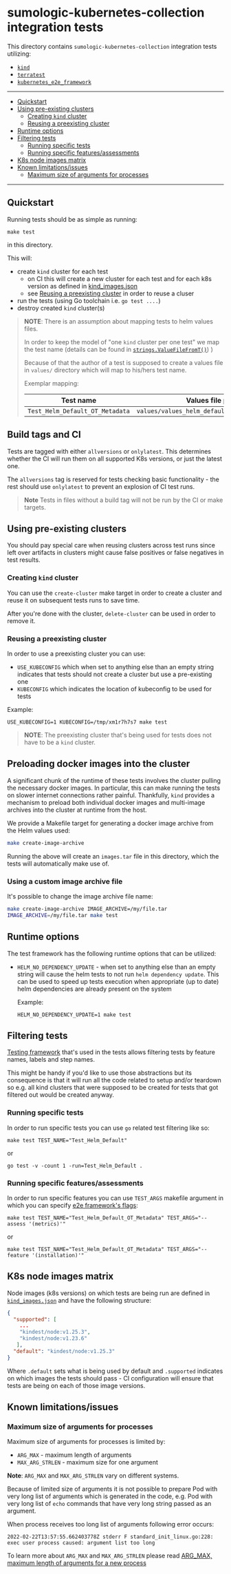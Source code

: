 # sumologic-kubernetes-collection integration tests

This directory contains `sumologic-kubernetes-collection` integration tests utilizing:

- [`kind`][kind]
- [`terratest`][terratest]
- [`kubernetes_e2e_framework`][kubernetes_e2e_framework]

[terratest]: https://github.com/gruntwork-io/terratest
[kubernetes_e2e_framework]: https://github.com/kubernetes-sigs/e2e-framework
[kind]: https://kind.sigs.k8s.io/

---

- [Quickstart](#quickstart)
- [Using pre-existing clusters](#using-pre-existing-clusters)
  - [Creating `kind` cluster](#creating-kind-cluster)
  - [Reusing a preexisting cluster](#reusing-a-preexisting-cluster)
- [Runtime options](#runtime-options)
- [Filtering tests](#filtering-tests)
  - [Running specific tests](#running-specific-tests)
  - [Running specific features/assessments](#running-specific-featuresassessments)
- [K8s node images matrix](#k8s-node-images-matrix)
- [Known limitations/issues](#known-limitationsissues)
  - [Maximum size of arguments for processes](#maximum-size-of-arguments-for-processes)

---

## Quickstart

Running tests should be as simple as running:

```shell
make test
```

in this directory.

This will:

- create `kind` cluster for each test
  - on CI this will create a new cluster for each test and for each k8s version as defined in [kind_images.json](./kind_images.json)
  - see [Reusing a preexisting cluster](#reusing-a-preexisting-cluster) in order to reuse a cluser
- run the tests (using Go toolchain i.e. `go test ....`)
- destroy created `kind` cluster(s)

> **NOTE**: There is an assumption about mapping tests to helm values files.
>
> In order to keep the model of "one `kind` cluster per one test" we map the test name (details can be found in
> [`strings.ValueFileFromT()`](./internal/strings/strings.go)) )
>
> Because of that the author of a test is supposed to create a values file in `values/` directory which will map to his/hers test name.
>
> Exemplar mapping:
>
> | Test name                       | Values file path                              |
> | ------------------------------- | --------------------------------------------- |
> | `Test_Helm_Default_OT_Metadata` | `values/values_helm_default_ot_metadata.yaml` |

## Build tags and CI

Tests are tagged with either `allversions` or `onlylatest`. This determines whether the CI will run them on all supported K8s versions, or
just the latest one.

The `allversions` tag is reserved for tests checking basic functionality - the rest should use `onlylatest` to prevent an explosion of CI
test runs.

> **Note** Tests in files without a build tag will not be run by the CI or make targets.

## Using pre-existing clusters

You should pay special care when reusing clusters across test runs since left over artifacts in clusters might cause false positives or
false negatives in test results.

### Creating `kind` cluster

You can use the `create-cluster` make target in order to create a cluster and reuse it on subsequent tests runs to save time.

After you're done with the cluster, `delete-cluster` can be used in order to remove it.

### Reusing a preexisting cluster

In order to use a preexisting cluster you can use:

- `USE_KUBECONFIG` which when set to anything else than an empty string indicates that tests should not create a cluster but use a
  pre-existing one
- `KUBECONFIG` which indicates the location of kubeconfig to be used for tests

Example:

```shell
USE_KUBECONFIG=1 KUBECONFIG=/tmp/xm1r7h7s7 make test
```

> **NOTE**: The preexisting cluster that's being used for tests does not have to be a `kind` cluster.

## Preloading docker images into the cluster

A significant chunk of the runtime of these tests involves the cluster pulling the necessary docker images. In particular, this can make
running the tests on slower internet connections rather painful. Thankfully, `kind` provides a mechanism to preload both individual docker
images and multi-image archives into the cluster at runtime from the host.

We provide a Makefile target for generating a docker image archive from the Helm values used:

```bash
make create-image-archive
```

Running the above will create an `images.tar` file in this directory, which the tests will automatically make use of.

### Using a custom image archive file

It's possible to change the image archive file name:

```bash
make create-image-archive IMAGE_ARCHIVE=/my/file.tar
IMAGE_ARCHIVE=/my/file.tar make test
```

## Runtime options

The test framework has the following runtime options that can be utilized:

- `HELM_NO_DEPENDENCY_UPDATE` - when set to anything else than an empty string will cause the helm tests to not run
  `helm dependency update`. This can be used to speed up tests execution when appropriate (up to date) helm dependencies are already present
  on the system

  Example:

  ```shell
  HELM_NO_DEPENDENCY_UPDATE=1 make test
  ```

## Filtering tests

[Testing framework][sig_e2e_testing_harness] that's used in the tests allows filtering tests by feature names, labels and step names.

This might be handy if you'd like to use those abstractions but its consequence is that it will run all the code related to setup and/or
teardown so e.g. all kind clusters that were supposed to be created for tests that got filtered out would be created anyway.

### Running specific tests

In order to run specific tests you can use `go` related test filtering like so:

```shell
make test TEST_NAME="Test_Helm_Default"
```

or

```shell
go test -v -count 1 -run=Test_Helm_Default .
```

### Running specific features/assessments

In order to run specific features you can use `TEST_ARGS` makefile argument in which you can specify [e2e framework's
flags][sig_e2e_testing_harness_filtering_tests]:

```shell
make test TEST_NAME="Test_Helm_Default_OT_Metadata" TEST_ARGS="--assess '(metrics)'"
```

or

```shell
make test TEST_NAME="Test_Helm_Default_OT_Metadata" TEST_ARGS="--feature '(installation)'"
```

[sig_e2e_testing_harness]: https://github.com/kubernetes-sigs/e2e-framework/tree/main/docs/design
[sig_e2e_testing_harness_filtering_tests]: https://github.com/kubernetes-sigs/e2e-framework/tree/main/docs/design#filtering-feature-tests

## K8s node images matrix

Node images (k8s versions) on which tests are being run are defined in [`kind_images.json`](./kind_images.json) and have the following
structure:

```json
{
  "supported": [
    ...
    "kindest/node:v1.25.3",
    "kindest/node:v1.23.6"
   ],
  "default": "kindest/node:v1.25.3"
}
```

Where `.default` sets what is being used by default and `.supported` indicates on which images the tests should pass - CI configuration will
ensure that tests are being on each of those image versions.

## Known limitations/issues

### Maximum size of arguments for processes

Maximum size of arguments for processes is limited by:

- `ARG_MAX` - maximum length of arguments
- `MAX_ARG_STRLEN` - maximum size for one argument

**Note**: `ARG_MAX` and `MAX_ARG_STRLEN` vary on different systems.

Because of limited size of arguments it is not possible to prepare Pod with very long list of arguments which is generated in the code, e.g.
Pod with very long list of `echo` commands that have very long string passed as an argument.

When process receives too long list of arguments following error occurs:

```
2022-02-22T13:57:55.662403778Z stderr F standard_init_linux.go:228: exec user process caused: argument list too long
```

To learn more about `ARG_MAX` and `MAX_ARG_STRLEN` please read [ARG_MAX, maximum length of arguments for a new process][arg_max_article]

[arg_max_article]: https://www.in-ulm.de/~mascheck/various/argmax/#maximum_number
